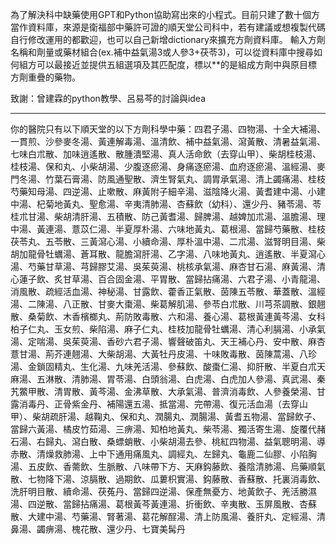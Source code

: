 為了解決科中缺藥使用GPT和Python協助寫出來的小程式。目前只建了數十個方當作資料庫，來源是衛福部中藥許可證的順天堂公司科中，若有建議或想複製代碼自行修改運用的都歡迎，也可以自己新增dictionary來擴充方劑資料庫。
輸入方劑名稱和劑量或藥材組合(ex.補中益氣湯3或人參3+茯苓3)，可以從資料庫中搜尋如何組方可以最接近並提供五組選項及其匹配度，標以**的是組成方劑中與原目標方劑重疊的藥物。

致謝：曾建霖的python教學、呂易芩的討論與idea

---------------------------------------------------------------
你的醫院只有以下順天堂的以下方劑科學中藥：四君子湯、四物湯、十全大補湯、一貫煎、沙參麥冬湯、黃連解毒湯、溫清飲、補中益氣湯、瀉黃散、清暑益氣湯、七味白朮散、加味逍遙散、散腫潰堅湯、真人活命飲（去穿山甲）、柴胡桂枝湯、桂枝湯、保和丸、小柴胡湯、少腹逐瘀湯、身痛逐瘀湯、血府逐瘀湯、溫經湯、麥門冬湯、竹葉石膏湯、防風通聖散、濟生腎氣丸、調胃承氣湯、清上蠲痛湯、桂枝芍藥知母湯、四逆湯、止嗽散、麻黃附子細辛湯、滋陰降火湯、黃耆建中湯、小建中湯、杞菊地黃丸、聖愈湯、辛夷清肺湯、杏蘇飲（幼科）、還少丹、豬苓湯、苓桂朮甘湯、柴胡清肝湯、五積散、防己黃耆湯、歸脾湯、越婢加朮湯、溫膽湯、理中湯、黃連湯、薏苡仁湯、半夏厚朴湯、六味地黃丸、葛根湯、當歸芍藥散、桂枝茯苓丸、五苓散、三黃瀉心湯、小續命湯、厚朴溫中湯、二朮湯、滋腎明目湯、柴胡加龍骨牡蠣湯、蒼耳散、龍膽瀉肝湯、乙字湯、八味地黃丸、逍遙散、半夏瀉心湯、芍藥甘草湯、芎歸膠艾湯、吳茱萸湯、桃核承氣湯、麻杏甘石湯、麻黃湯、清心蓮子飲、炙甘草湯、百合固金湯、平胃散、當歸拈痛湯、六君子湯、小青龍湯、消風散、疏經活血湯、神秘湯、甘露飲、藿香正氣散、茵陳五苓散、華蓋散、溫經湯、二陳湯、八正散、甘麥大棗湯、柴葛解肌湯、參苓白朮散、川芎茶調散、銀翹散、桑菊飲、木香檳榔丸、荊防敗毒散、六和湯、養心湯、葛根黃連黃芩湯、女科柏子仁丸、玉女煎、柴陷湯、麻子仁丸、桂枝加龍骨牡蠣湯、清心利膈湯、小承氣湯、定喘湯、吳茱萸湯、香砂六君子湯、響聲破笛丸、天王補心丹、安中散、麻杏薏甘湯、荊芥連翹湯、大柴胡湯、大黃牡丹皮湯、十味敗毒散、茵陳蒿湯、八珍湯、金鎖固精丸、生化湯、九味羌活湯、參蘇飲、酸棗仁湯、抑肝散、半夏白朮天麻湯、五淋散、清肺湯、胃苓湯、白頭翁湯、白虎湯、白虎加人參湯、真武湯、秦艽鱉甲散、清胃散、黃芩湯、金沸草散、大承氣湯、普濟消毒飲、人參養榮湯、甘露消毒丹、正骨紫金丹、補陽還五湯、抵當湯、完帶湯、復元活血湯（去穿山甲）、柴胡疏肝湯、越鞠丸、保和丸、潤腸丸、潤腸湯、黃耆五物湯、當歸飲子、當歸六黃湯、橘皮竹茹湯、三痹湯、知柏地黃丸、柴苓湯、獨活寄生湯、旋覆代赭石湯、右歸丸、瀉白散、桑螵蛸散、小柴胡湯去參、桃紅四物湯、益氣聰明湯、導赤散、清燥救肺湯、上中下通用痛風丸、調經丸、左歸丸、龜鹿二仙膠、小陷胸湯、五皮飲、香薷飲、生脈散、八味帶下方、天麻鈎藤飲、養陰清肺湯、烏藥順氣散、七物降下湯、涼膈散、過期飲、瓜蔞枳實湯、鈎藤散、香蘇散、托裏消毒飲、洗肝明目散、續命湯、茯菟丹、當歸四逆湯、保產無憂方、地黃飲子、羌活勝濕湯、四逆散、當歸拈痛湯、葛根黃芩黃連湯、折衝飲、辛夷散、玉屏風散、杏蘇散、大建中湯、芍藥湯、腎著湯、葛花解酲湯、清上防風湯、養肝丸、定經湯、清鼻湯、蠲痹湯、槐花散、還少丹、七寶美髯丹
